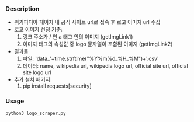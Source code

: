 ### Description
- 위키피디아 페이지 내 공식 사이트 url로 접속 후 로고 이미지 url 수집
- 로고 이미지 선정 기준:
  1. 링크 주소가 / 인 a 태그 안의 이미지 (getImgLink1)
  2. 이미지 태그의 속성값 중 logo 문자열이 포함된 이미지 (getImgLink2)
- 결과물
  1. 파일: 'data_'+time.strftime("%Y%m%d_%H_%M")+'.csv'
  2. 데이터: name, wikipedia url, wikipedia logo url, official site url, official site logo url
- 추가 설치 패키지
  1. pip install requests[security]
   
### Usage
    python3 logo_scraper.py
